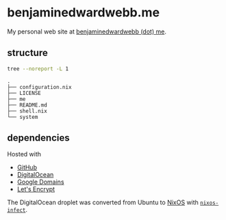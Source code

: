 # benjaminedwardwebb.me

My personal web site at [benjaminedwardwebb (dot) me][1].

[1]: http://benjaminedwardwebb.me

## structure

```bash
tree --noreport -L 1
```
```
.
├── configuration.nix
├── LICENSE
├── me
├── README.md
├── shell.nix
└── system
```

## dependencies

Hosted with

  - [GitHub][2]
  - [DigitalOcean][3]
  - [Google Domains][4]
  - [Let's Encrypt][5]

[2]: https://github.com/
[3]: https://cloud.digitalocean.com/
[4]: https://domains.google.com/
[5]: https://letsencrypt.org/

The DigitalOcean droplet was converted from Ubuntu to [NixOS][6] with [`nixos-infect`][7].

[6]: https://nixos.org/guides/nix-pills/why-you-should-give-it-a-try.html
[7]: https://github.com/elitak/nixos-infect
